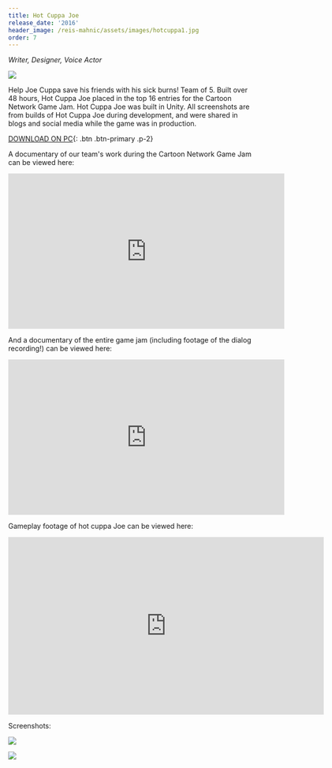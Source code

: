 ```yaml
---
title: Hot Cuppa Joe
release_date: '2016'
header_image: /reis-mahnic/assets/images/hotcuppa1.jpg
order: 7
---
```

_Writer, Designer, Voice Actor_

![](/reis-mahnic/assets/images/hotcuppa3.jpg)

Help Joe Cuppa save his friends with his sick burns! Team of 5. Built over 48 hours, Hot Cuppa Joe placed in the top 16 entries for the Cartoon Network Game Jam. Hot Cuppa Joe was built in Unity. All screenshots are from builds of Hot Cuppa Joe during development, and were shared in blogs and social media while the game was in production.

[DOWNLOAD ON PC](https://cristianohh.itch.io/hot-cuppa-joe){: .btn .btn-primary .p-2}

A documentary of our team's work during the Cartoon Network Game Jam can be viewed here:

<iframe width="560" height="315" src="https://www.youtube.com/embed/0CfTpaqX9qA" frameborder="0" allow="accelerometer; autoplay; encrypted-media; gyroscope; picture-in-picture" allowfullscreen></iframe>

And a documentary of the entire game jam (including footage of the dialog recording!) can be viewed here:

<iframe width="560" height="315" src="https://www.youtube.com/embed/52Ly5DmDsvk" frameborder="0" allow="accelerometer; autoplay; encrypted-media; gyroscope; picture-in-picture" allowfullscreen></iframe>

Gameplay footage of hot cuppa Joe can be viewed here:

<iframe title="vimeo-player" src="https://player.vimeo.com/video/158703077" width="640" height="360" frameborder="0" allowfullscreen></iframe>

Screenshots:

![](/reis-mahnic/assets/images/hotcuppa2.jpg)

![](/reis-mahnic/assets/images/hotcuppa4.jpg)
